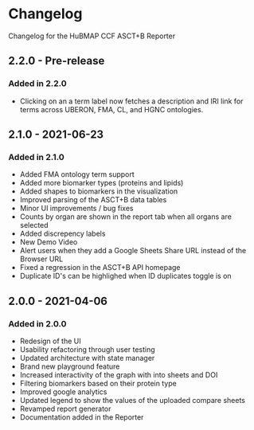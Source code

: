 # Changelog

Changelog for the HuBMAP CCF ASCT+B Reporter

## 2.2.0 - Pre-release

### Added in 2.2.0

- Clicking on an a term label now fetches a description and IRI link for terms across UBERON, FMA, CL, and HGNC ontologies.

## 2.1.0 - 2021-06-23

### Added in 2.1.0

- Added FMA ontology term support
- Added more biomarker types (proteins and lipids)
- Added shapes to biomarkers in the visualization
- Improved parsing of the ASCT+B data tables
- Minor UI improvements / bug fixes
- Counts by organ are shown in the report tab when all organs are selected
- Added discrepency labels
- New Demo Video
- Alert users when they add a Google Sheets Share URL instead of the Browser URL
- Fixed a regression in the ASCT+B API homepage
- Duplicate ID's can be highlighed when ID duplicates toggle is on

## 2.0.0 - 2021-04-06

### Added in 2.0.0

- Redesign of the UI
- Usability refactoring through user testing
- Updated architecture with state manager
- Brand new playground feature
- Increased interactivity of the graph with into sheets and DOI
- Filtering biomarkers based on their protein type
- Improved google analytics
- Updated legend to show the values of the uploaded compare sheets
- Revamped report generator
- Documentation added in the Reporter
